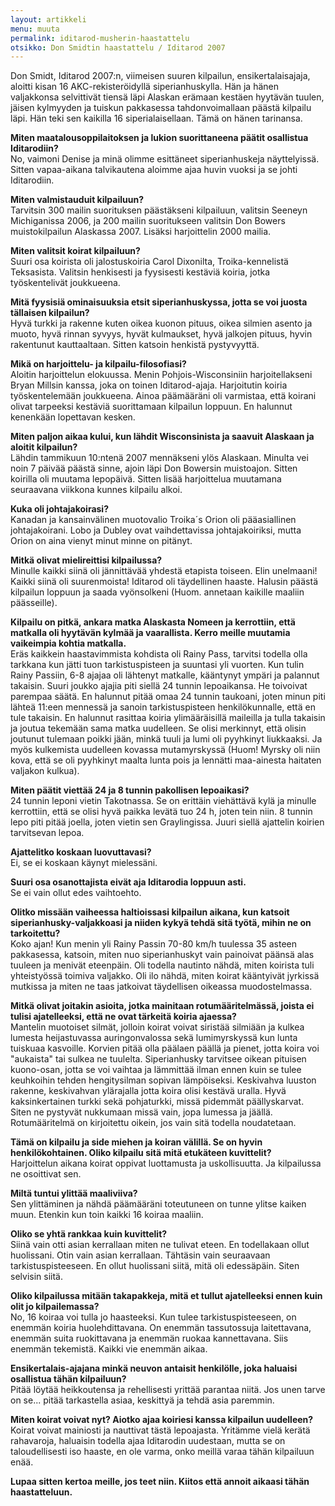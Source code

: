 ```yaml
---
layout: artikkeli
menu: muuta
permalink: iditarod-musherin-haastattelu
otsikko: Don Smidtin haastattelu / Iditarod 2007
---
```

Don Smidt, Iditarod 2007:n, viimeisen suuren kilpailun, ensikertalaisajaja, 
aloitti kisan 16 AKC-rekisteröidyllä siperianhuskylla. Hän ja hänen valjakkonsa 
selvittivät tiensä läpi Alaskan erämaan kestäen hyytävän tuulen, jäisen 
kylmyyden ja tuiskun pakkasessa tahdonvoimallaan päästä kilpailu läpi. Hän teki 
sen kaikilla 16 siperialaisellaan. Tämä on hänen tarinansa.

**Miten maatalousoppilaitoksen ja lukion suorittaneena päätit osallistua 
Iditarodiin?**<br>
No, vaimoni Denise ja minä olimme esittäneet siperianhuskeja näyttelyissä. Sitten 
vapaa-aikana talvikautena aloimme ajaa huvin vuoksi ja se johti Iditarodiin.<br>

**Miten valmistauduit kilpailuun?**<br>
Tarvitsin 300 mailin suorituksen päästäkseni kilpailuun, valitsin Seeneyn 
Michiganissa 2006, ja 200 mailin suoritukseen valitsin Don Bowers muistokilpailun 
Alaskassa 2007. Lisäksi harjoittelin 2000 mailia.<br>

**Miten valitsit koirat kilpailuun?**<br>
Suuri osa koirista oli jalostuskoiria Carol Dixonilta, Troika-kennelistä 
Teksasista. Valitsin henkisesti ja fyysisesti kestäviä koiria, jotka 
työskentelivät joukkueena.<br>

**Mitä fyysisiä ominaisuuksia etsit siperianhuskyssa, jotta se voi juosta 
tällaisen kilpailun?**<br>
Hyvä turkki ja rakenne kuten oikea kuonon pituus, oikea silmien asento ja muoto, 
hyvä rinnan syvyys, hyvät kulmaukset, hyvä jalkojen pituus, hyvin rakentunut 
kauttaaltaan. Sitten katsoin henkistä pystyvyyttä.<br>

**Mikä on harjoittelu- ja kilpailu-filosofiasi?**<br>
Aloitin harjoittelun elokuussa. Menin Pohjois-Wisconsiniin harjoitellakseni 
Bryan Millsin kanssa, joka on toinen Iditarod-ajaja. Harjoitutin koiria 
työskentelemään joukkueena. Ainoa päämääräni oli varmistaa, että koirani olivat 
tarpeeksi kestäviä suorittamaan kilpailun loppuun. En halunnut kenenkään 
lopettavan kesken.<br>

**Miten paljon aikaa kului, kun lähdit Wisconsinista ja saavuit Alaskaan ja 
aloitit kilpailun?**<br>
Lähdin tammikuun 10:ntenä 2007 mennäkseni ylös Alaskaan. Minulta vei noin 7 
päivää päästä sinne, ajoin läpi Don Bowersin muistoajon. Sitten koirilla oli 
muutama lepopäivä. Sitten lisää harjoittelua muutamana seuraavana viikkona 
kunnes kilpailu alkoi.<br>

**Kuka oli johtajakoirasi?**<br>
Kanadan ja kansainvälinen muotovalio Troika´s Orion oli pääasiallinen 
johtajakoirani. Lobo ja Dubley ovat vaihdettavissa johtajakoiriksi, mutta Orion 
on aina vienyt minut minne on pitänyt.<br>

**Mitkä olivat mielireittisi kilpailussa?**<br>
Minulle kaikki siinä oli jännittävää yhdestä etapista toiseen. Elin unelmaani! 
Kaikki siinä oli suurenmoista! Iditarod oli täydellinen haaste. Halusin päästä 
kilpailun loppuun ja saada vyönsolkeni (Huom. annetaan kaikille maaliin 
päässeille).<br>

**Kilpailu on pitkä, ankara matka Alaskasta Nomeen ja kerrottiin, että matkalla 
oli hyytävän kylmää ja vaarallista. Kerro meille muutamia vaikeimpia kohtia 
matkalla.**<br>
Eräs kaikkein haastavimmista kohdista oli Rainy Pass, tarvitsi todella olla 
tarkkana kun jätti tuon tarkistuspisteen ja suuntasi yli vuorten. Kun tulin 
Rainy Passiin, 6-8 ajajaa oli lähtenyt matkalle, kääntynyt ympäri ja palannut 
takaisin. Suuri joukko ajajia piti siellä 24 tunnin lepoaikansa. He toivoivat 
parempaa säätä. En halunnut pitää omaa 24 tunnin taukoani, joten minun piti 
lähteä 11:een mennessä ja sanoin tarkistuspisteen henkilökunnalle, että en tule 
takaisin. En halunnut rasittaa koiria ylimääräisillä maileilla ja tulla takaisin 
ja joutua tekemään sama matka uudelleen. Se olisi merkinnyt, että olisin 
joutunut tulemaan poikki jään, minkä tuuli ja lumi oli pyyhkinyt liukkaaksi. Ja 
myös kulkemista uudelleen kovassa mutamyrskyssä (Huom! Myrsky oli niin kova, 
että se oli pyyhkinyt maalta lunta pois ja lennätti maa-ainesta haitaten 
valjakon kulkua).<br>

**Miten päätit viettää 24 ja 8 tunnin pakollisen lepoaikasi?**<br>
24 tunnin leponi vietin Takotnassa. Se on erittäin viehättävä kylä ja minulle 
kerrottiin, että se olisi hyvä paikka levätä tuo 24 h, joten tein niin. 8 tunnin 
lepo piti pitää joella, joten vietin sen Graylingissa. Juuri siellä ajattelin 
koirien tarvitsevan lepoa.<br>

**Ajattelitko koskaan luovuttavasi?**<br>
Ei, se ei koskaan käynyt mielessäni.<br>

**Suuri osa osanottajista eivät aja Iditarodia loppuun asti.**<br>
Se ei vain ollut edes vaihtoehto.<br>

**Olitko missään vaiheessa haltioissasi kilpailun aikana, kun katsoit 
siperianhusky-valjakkoasi ja niiden kykyä tehdä sitä työtä, mihin ne on 
tarkoitettu?**<br>
Koko ajan! Kun menin yli Rainy Passin 70-80 km/h tuulessa 35 asteen pakkasessa, 
katsoin, miten nuo siperianhuskyt vain painoivat päänsä alas tuuleen ja menivät 
eteenpäin. Oli todella nautinto nähdä, miten koirista tuli yhteistyössä toimiva 
valjakko. Oli ilo nähdä, miten koirat kääntyivät jyrkissä mutkissa ja miten ne 
taas jatkoivat täydellisen oikeassa muodostelmassa.<br>

**Mitkä olivat joitakin asioita, jotka mainitaan rotumääritelmässä, joista ei 
tulisi ajatelleeksi, että ne ovat tärkeitä koiria ajaessa?**<br>
Mantelin muotoiset silmät, jolloin koirat voivat siristää silmiään ja kulkea 
lumesta heijastuvassa auringonvalossa sekä lumimyrskyssä kun lunta tuiskuaa 
kasvoille. Korvien pitää olla päälaen päällä ja pienet, jotta koira voi "aukaista" 
tai sulkea ne tuulelta. Siperianhusky tarvitsee oikean pituisen 
kuono-osan, jotta se voi vaihtaa ja lämmittää ilman ennen kuin se tulee 
keuhkoihin tehden hengitysilman sopivan lämpöiseksi. Keskivahva luuston rakenne, 
keskivahvan ylärajalla jotta koira olisi kestävä uralla. Hyvä kaksinkertainen 
turkki sekä pohjaturkki, missä pidemmät päällyskarvat. Siten ne pystyvät 
nukkumaan missä vain, jopa lumessa ja jäällä. Rotumääritelmä on kirjoitettu 
oikein, jos vain sitä todella noudatetaan.<br>

**Tämä on kilpailu ja side miehen ja koiran välillä. Se on hyvin henkilökohtainen. 
Oliko kilpailu sitä mitä etukäteen kuvittelit?**<br>
Harjoittelun aikana koirat oppivat luottamusta ja uskollisuutta. Ja kilpailussa 
ne osoittivat sen.<br>

**Miltä tuntui ylittää maaliviiva?**<br>
Sen ylittäminen ja nähdä päämääräni toteutuneen on tunne ylitse kaiken muun. 
Etenkin kun toin kaikki 16 koiraa maaliin.<br>

**Oliko se yhtä rankkaa kuin kuvittelit?**<br>
Siinä vain otti asian kerrallaan miten ne tulivat eteen. En todellakaan ollut 
huolissani. Otin vain asian kerrallaan. Tähtäsin vain seuraavaan 
tarkistuspisteeseen. En ollut huolissani siitä, mitä oli edessäpäin. Siten 
selvisin siitä.<br>

**Oliko kilpailussa mitään takapakkeja, mitä et tullut ajatelleeksi ennen kuin 
olit jo kilpailemassa?**<br>
No, 16 koiraa voi tulla jo haasteeksi. Kun tulee tarkistuspisteeseen, on enemmän 
koiria huolehdittavana. On enemmän tassutossuja laitettavana, enemmän suita 
ruokittavana ja enemmän ruokaa kannettavana. Siis enemmän tekemistä. Kaikki vie 
enemmän aikaa.<br>

**Ensikertalais-ajajana minkä neuvon antaisit henkilölle, joka haluaisi osallistua 
tähän kilpailuun?**<br>
Pitää löytää heikkoutensa ja rehellisesti yrittää parantaa niitä. Jos unen tarve 
on se... pitää tarkastella asiaa, keskittyä ja tehdä asia paremmin.<br>

**Miten koirat voivat nyt? Aiotko ajaa koiriesi kanssa kilpailun uudelleen?**<br>
Koirat voivat mainiosti ja nauttivat tästä lepoajasta. Yritämme vielä kerätä 
rahavaroja, haluaisin todella ajaa Iditarodin uudestaan, mutta se 
on taloudellisesti iso haaste, en ole varma, onko meillä varaa tähän kilpailuun enää.<br>

**Lupaa sitten kertoa meille, jos teet niin. Kiitos että annoit aikaasi tähän 
haastatteluun.**
